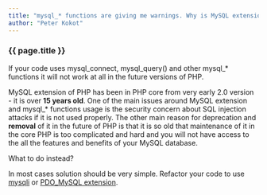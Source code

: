 ```yaml
---
title: "mysql_* functions are giving me warnings. Why is MySQL extension of PHP deprecated and what to do?"
author: "Peter Kokot"
---
```


### {{ page.title }}

If your code uses mysql_connect, mysql_query() and other mysql_* functions it will not work at all in the future versions of PHP.

MySQL extension of PHP has been in PHP core from very early 2.0 version - it is over **15 years old**. One of the main issues around
MySQL extension and mysql_* functions usage is the security concern about SQL injection attacks if it is not used properly. The other
main reason for deprecation and **removal** of it in the future of PHP is that it is so old that maintenance of it in the core PHP is
too complicated and hard and you will not have access to the all the features and benefits of your MySQL database.

What to do instead?

In most cases solution should be very simple. Refactor your code to use [mysqli][mysqli] or [PDO_MySQL extension][pdo-mysql].

[mysqli]: http://php.net/manual/en/book.mysqli.php
[pdo-mysql]: http://php.net/manual/en/ref.pdo-mysql.php
